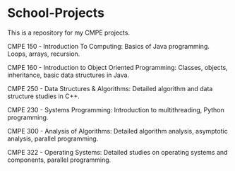 # School-Projects
This is a repository for my CMPE projects.

CMPE 150 - Introduction To Computing: Basics of Java programming. Loops, arrays, recursion.

CMPE 160 - Introduction to Object Oriented Programming: Classes, objects, inheritance, basic data structures in Java.

CMPE 250 - Data Structures & Algorithms: Detailed algorithm and data structure studies in C++.

CMPE 230 - Systems Programming: Introduction to multithreading, Python programming.

CMPE 300 - Analysis of Algorithms: Detailed algorithm analysis, asymptotic analysis, parallel programming. 

CMPE 322 - Operating Systems: Detailed studies on operating systems and components, parallel programming.

